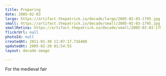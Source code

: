 ```yaml
---
title: Preparing
date: 2005-02-03
large: https://artifact.thepatrick.io/decade/large/2005-02-03-1795.jpg
small: https://artifact.thepatrick.io/decade/small/2005-02-03-1795.jpg
smallRetina: https://artifact.thepatrick.io/decade/small/2005-02-03-1795@2x.jpg
flickrUrl: null
photoId: null
createdAt: 2011-01-30 11:07:17.716408
updatedAt: 2005-02-20 01:54:55
layout: decade-image

---
```

For the medieval fair
